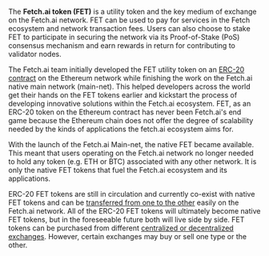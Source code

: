 The **Fetch.ai token (FET)** is a utility token and the key medium of exchange on the Fetch.ai network. FET can be used to pay for services in the Fetch ecosystem and network transaction fees. Users can also choose to stake FET to participate in securing the network via its Proof-of-Stake (PoS) consensus mechanism and earn rewards in return for contributing to validator nodes. 

The Fetch.ai team initially developed the FET utility token on an [ERC-20 contract](https://etherscan.io/token/0xaea46A60368A7bD060eec7DF8CBa43b7EF41Ad85) on the Ethereum network while finishing the work on the Fetch.ai native main network (main-net). This helped developers across the world get their hands on the FET tokens earlier and kickstart the process of developing innovative solutions within the Fetch.ai ecosystem. FET, as an ERC-20 token on the Ethereum contract has never been Fetch.ai's end game because the Ethereum chain does not offer the degree of scalability needed by the kinds of applications the fetch.ai ecosystem aims for.

With the launch of the Fetch.ai Main-net, the native FET became available. This meant that users operating on the Fetch.ai network no longer needed to hold any token (e.g. ETH or BTC) associated with any other network. It is only the native FET tokens that fuel the Fetch.ai ecosystem and its applications.

ERC-20 FET tokens are still in circulation and currently co-exist with native FET tokens and can be [transferred from one to the other](../how_to_convert_fet) easily on the Fetch.ai network. All of the ERC-20 FET tokens will ultimately become native FET tokens, but in the foreseeable future both will live side by side. FET tokens can be purchased from different [centralized or decentralized exchanges](https://fetch-ai.network/get-fet/). However, certain exchanges may buy or sell one type or the other.
